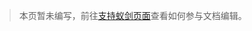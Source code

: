 > 本页暂未编写，前往[支持蚁剑页面](https://medicean.gitbooks.io/antsword/content/zh-hans/contribute_docs.html)查看如何参与文档编辑。